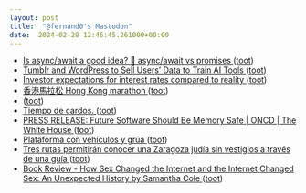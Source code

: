 ```yaml
---
layout: post
title:  "@fernand0's Mastodon"
date:  2024-02-28 12:46:45.261000+00:00
---
```

*  [Is async/await a good idea? 🤔 async/await vs promises ](https://dev.to/codeparrot/is-asyncawait-a-good-idea-asyncawait-vs-promises-4li) ([toot](https://mastodon.social/@fernand0/112009177023107912))
*  [Tumblr and WordPress to Sell Users’ Data to Train AI Tools ](https://www.404media.co/tumblr-and-wordpress-to-sell-users-data-to-train-ai-tools) ([toot](https://mastodon.social/@fernand0/112008889954586688))
*  [Investor expectations for interest rates compared to reality ](https://flowingdata.com/2024/02/09/investor-expectations-for-interest-rates-compared-to-reality) ([toot](https://mastodon.social/@fernand0/112008612700720799))
*  [香港馬拉松 Hong Kong marathon ](https://www.lkk-store.com/lkk-map/a/stories/hong-kong-marathon/?v=e) ([toot](https://mastodon.social/@fernand0/112008345962737178))
*  [ ](https://mas.to/@purcola) ([toot](https://mastodon.social/@fernand0/112007635439729454))
*  [Tiempo de cardos. ](https://avecesunafoto.wordpress.com/2024/02/27/tiempo-de-cardos) ([toot](https://mastodon.social/@fernand0/112004380732725016))
*  [PRESS RELEASE: Future Software Should Be Memory Safe \| ONCD \| The White House ](https://www.whitehouse.gov/oncd/briefing-room/2024/02/26/press-release-technical-report) ([toot](https://mastodon.social/@fernand0/112004329680747108))
*  [Plataforma con vehículos y grúa ](https://www.flickr.com/photos/fernand0/53529661052) ([toot](https://mastodon.social/@fernand0/112003938654232827))
*  [Tres rutas permitirán conocer una Zaragoza judía sin vestigios a través de una guía ](https://www.aragondigital.es/articulo/cultura/rutas-permitiran-conocer-zaragoza-judia-vestigios-traves-guia/20240226141248864238.htm) ([toot](https://mastodon.social/@fernand0/112003389643854318))
*  [Book Review - How Sex Changed the Internet and the Internet Changed Sex: An Unexpected History by Samantha Cole ](https://shkspr.mobi/blog/2024/02/book-review-how-sex-changed-the-internet-and-the-internet-changed-sex-an-unexpected-history-by-samantha-cole) ([toot](https://mastodon.social/@fernand0/112003116853350451))
